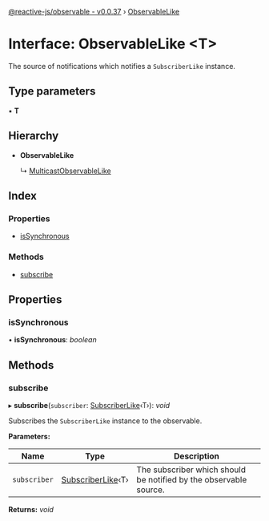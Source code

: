 [@reactive-js/observable - v0.0.37](../README.md) › [ObservableLike](observablelike.md)

# Interface: ObservableLike <**T**>

The source of notifications which notifies a `SubscriberLike` instance.

## Type parameters

▪ **T**

## Hierarchy

* **ObservableLike**

  ↳ [MulticastObservableLike](multicastobservablelike.md)

## Index

### Properties

* [isSynchronous](observablelike.md#issynchronous)

### Methods

* [subscribe](observablelike.md#subscribe)

## Properties

###  isSynchronous

• **isSynchronous**: *boolean*

## Methods

###  subscribe

▸ **subscribe**(`subscriber`: [SubscriberLike](subscriberlike.md)‹T›): *void*

Subscribes the `SubscriberLike` instance to the observable.

**Parameters:**

Name | Type | Description |
------ | ------ | ------ |
`subscriber` | [SubscriberLike](subscriberlike.md)‹T› | The subscriber which should be notified by the observable source.  |

**Returns:** *void*
